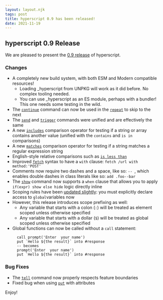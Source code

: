 ```yaml
---
layout: layout.njk
tags: post
title: hyperscript 0.9 has been released!
date: 2021-11-19
---
```


## hyperscript 0.9 Release

We are pleased to present the
[0.9 release](https://unpkg.com/browse/hyperscript.org@0.9.0/)
of hyperscript.

### Changes

* A completely new build system, with both ESM and Modern compatible resources!
  * Loading _hyperscript from UNPKG will work as it did before. No complex tooling needed.
  * You can use _hyperscript as an ES module, perhaps with a bundler! This one needs some testing in the wild. 
* The [`continue`](/commands/continue) command can now be used in the [`repeat`](/commands/repeat) to skip to the next
* The [`send`](/commands/send) and [`trigger`](/commands/trigger) commands were unified and are effectively the same
* A new [`includes`](/expressions/comparison-operator) comparison operator for testing if a string or array contains
  another value (unified with the `contains` and `is in` comparisons)
* A new [`matches`](/expressions/comparison-operator) comparison operator for testing if a string matches a regular
  expression string
* English-style relative comparisons such as [`is less than`](/expressions/comparison-operator)
* Improved [`fetch`](/commands/fetch) syntax to have a `with` clause: `fetch /url with method:'POST'`
* Comments now require two dashes and a space, like so: `-- `, which enables double dashes in class literals like so:
  `add .foo--bar`
* The [`show`](/commands/show) command now supports a `when` clause that allows you to apply `if(expr) show else hide`
  logic directly inline
* Scoping rules have been [updated slightly](https://hyperscript.org/docs/#variables_and_scope): you must explicitly 
  declare access to `global`variables now
* However, this release introduces scope prefixing as well:
  * Any variable that starts with a colon (`:`) will be treated as element scoped unless otherwise specified
  * Any variable that starts with a dollar (`$`) will be treated as global scoped unless otherwise specified
* Global functions can now be called without a `call` statement:
  ```
    call prompt('Enter  your name')
    put `Hello ${the result}` into #response
    -- becomes
    prompt('Enter  your name')
    put `Hello ${the result}` into #response
  ```

### Bug Fixes

* The [`tell`](/commands/tell) command now properly respects feature boundaries
* Fixed bug when using [`put`](/commands/put) with attributes

Enjoy!
